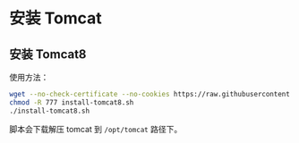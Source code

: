 # 安装 Tomcat

## 安装 Tomcat8

使用方法：

```sh
wget --no-check-certificate --no-cookies https://raw.githubusercontent.com/dunwu/linux/master/codes/deploy/tool/tomcat/install-tomcat8.sh
chmod -R 777 install-tomcat8.sh
./install-tomcat8.sh
```

脚本会下载解压 tomcat 到 `/opt/tomcat` 路径下。
